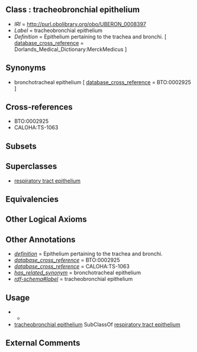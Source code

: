 
## Class : tracheobronchial epithelium

 * *IRI* = http://purl.obolibrary.org/obo/UBERON_0008397
 * *Label* = tracheobronchial epithelium
 * *Definition* = Epithelium pertaining to the trachea and bronchi. [ [database_cross_reference](../../ef/oboInOwl#hasDbXref.md) = Dorlands_Medical_Dictionary:MerckMedicus ]

## Synonyms

 * bronchotracheal epithelium [ [database_cross_reference](../../ef/oboInOwl#hasDbXref.md) = BTO:0002925 ]

## Cross-references

 * BTO:0002925
 * CALOHA:TS-1063

## Subsets


## Superclasses

 * [respiratory tract epithelium](../../UBERON/02/UBERON_0004802.md)

## Equivalencies


## Other Logical Axioms


## Other Annotations

 * *[definition](../../IAO/15/IAO_0000115.md)* = Epithelium pertaining to the trachea and bronchi.
 * *[database_cross_reference](../../ef/oboInOwl#hasDbXref.md)* = BTO:0002925
 * *[database_cross_reference](../../ef/oboInOwl#hasDbXref.md)* = CALOHA:TS-1063
 * *[has_related_synonym](../../ym/oboInOwl#hasRelatedSynonym.md)* = bronchotracheal epithelium
 * *[rdf-schema#label](../../el/rdf-schema#label.md)* = tracheobronchial epithelium

## Usage

 * -
 * [tracheobronchial epithelium](../../UBERON/97/UBERON_0008397.md) SubClassOf [respiratory tract epithelium](../../UBERON/02/UBERON_0004802.md)

## External Comments

